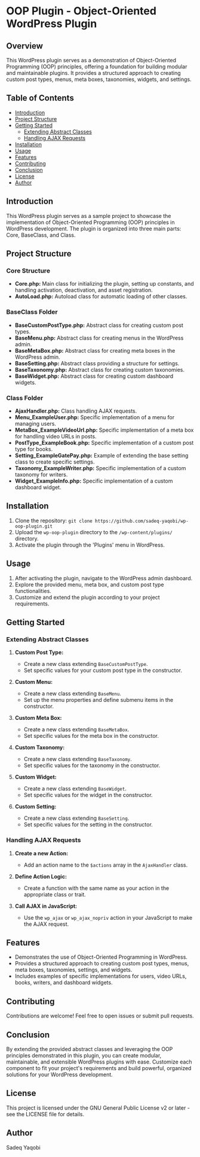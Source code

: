 # OOP Plugin - Object-Oriented WordPress Plugin

## Overview

This WordPress plugin serves as a demonstration of Object-Oriented Programming (OOP) principles, offering a foundation for building modular and maintainable plugins. It provides a structured approach to creating custom post types, menus, meta boxes, taxonomies, widgets, and settings.

## Table of Contents

- [Introduction](#introduction)
- [Project Structure](#project-structure)
- [Getting Started](#getting-started)
    - [Extending Abstract Classes](#extending-abstract-classes)
    - [Handling AJAX Requests](#handling-ajax-requests)
- [Installation](#installation)
- [Usage](#usage)
- [Features](#features)
- [Contributing](#contributing)
- [Conclusion](#conclusion)
- [License](#license)
- [Author](#author)

## Introduction

This WordPress plugin serves as a sample project to showcase the implementation of Object-Oriented Programming (OOP) principles in WordPress development. The plugin is organized into three main parts: Core, BaseClass, and Class.

## Project Structure

### Core Structure

- **Core.php:** Main class for initializing the plugin, setting up constants, and handling activation, deactivation, and asset registration.
- **AutoLoad.php:** Autoload class for automatic loading of other classes.

### BaseClass Folder

- **BaseCustomPostType.php:** Abstract class for creating custom post types.
- **BaseMenu.php:** Abstract class for creating menus in the WordPress admin.
- **BaseMetaBox.php:** Abstract class for creating meta boxes in the WordPress admin.
- **BaseSetting.php:** Abstract class providing a structure for settings.
- **BaseTaxonomy.php:** Abstract class for creating custom taxonomies.
- **BaseWidget.php:** Abstract class for creating custom dashboard widgets.

### Class Folder

- **AjaxHandler.php:** Class handling AJAX requests.
- **Menu_ExampleUser.php:** Specific implementation of a menu for managing users.
- **MetaBox_ExampleVideoUrl.php:** Specific implementation of a meta box for handling video URLs in posts.
- **PostType_ExampleBook.php:** Specific implementation of a custom post type for books.
- **Setting_ExampleGatePay.php:** Example of extending the base setting class to create specific settings.
- **Taxonomy_ExampleWriter.php:** Specific implementation of a custom taxonomy for writers.
- **Widget_ExampleInfo.php:** Specific implementation of a custom dashboard widget.

## Installation

1. Clone the repository: `git clone https://github.com/sadeq-yaqobi/wp-oop-plugin.git`
2. Upload the `wp-oop-plugin` directory to the `/wp-content/plugins/` directory.
3. Activate the plugin through the 'Plugins' menu in WordPress.

## Usage

1. After activating the plugin, navigate to the WordPress admin dashboard.
2. Explore the provided menu, meta box, and custom post type functionalities.
3. Customize and extend the plugin according to your project requirements.

## Getting Started

### Extending Abstract Classes

1. **Custom Post Type:**
    - Create a new class extending `BaseCustomPostType`.
    - Set specific values for your custom post type in the constructor.

2. **Custom Menu:**
    - Create a new class extending `BaseMenu`.
    - Set up the menu properties and define submenu items in the constructor.

3. **Custom Meta Box:**
    - Create a new class extending `BaseMetaBox`.
    - Set specific values for the meta box in the constructor.

4. **Custom Taxonomy:**
    - Create a new class extending `BaseTaxonomy`.
    - Set specific values for the taxonomy in the constructor.

5. **Custom Widget:**
    - Create a new class extending `BaseWidget`.
    - Set specific values for the widget in the constructor.

6. **Custom Setting:**
    - Create a new class extending `BaseSetting`.
    - Set specific values for the setting in the constructor.

### Handling AJAX Requests

1. **Create a new Action:**
    - Add an action name to the `$actions` array in the `AjaxHandler` class.

2. **Define Action Logic:**
    - Create a function with the same name as your action in the appropriate class or trait.

3. **Call AJAX in JavaScript:**
    - Use the `wp_ajax` or `wp_ajax_nopriv` action in your JavaScript to make the AJAX request.

## Features

- Demonstrates the use of Object-Oriented Programming in WordPress.
- Provides a structured approach to creating custom post types, menus, meta boxes, taxonomies, settings, and widgets.
- Includes examples of specific implementations for users, video URLs, books, writers, and dashboard widgets.

## Contributing

Contributions are welcome! Feel free to open issues or submit pull requests.

## Conclusion

By extending the provided abstract classes and leveraging the OOP principles demonstrated in this plugin, you can create modular, maintainable, and extensible WordPress plugins with ease. Customize each component to fit your project's requirements and build powerful, organized solutions for your WordPress development.

## License

This project is licensed under the GNU General Public License v2 or later - see the LICENSE file for details.

## Author

Sadeq Yaqobi
